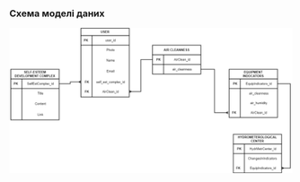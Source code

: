 ### Схема моделі даних

![](https://github.com/oleksandrblazhko/ai203-sultanov/blob/Ai203_sultanov_with_laboratory_work_5/2-SoftwareDesign/2.3-DataModel/RelDB.png)

